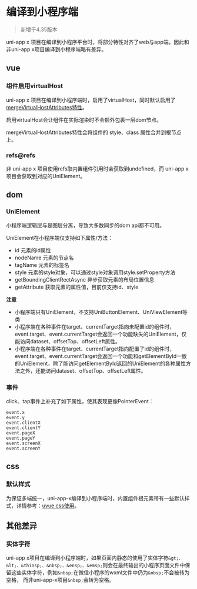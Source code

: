 # 编译到小程序端

> 新增于4.35版本

uni-app x 项目在编译到小程序平台时，将部分特性对齐了web与app端，因此和非uni-app x项目编译到小程序端略有差异。

## vue

### 组件启用virtualHost

uni-app x 项目在编译到小程序端时，启用了virtualHost，同时默认启用了[mergeVirtualHostAttributes特性](https://uniapp.dcloud.net.cn/collocation/manifest.html#mp-weixin)。

启用virtualHost会让组件在实际渲染时不会额外包裹一层dom节点。

mergeVirtualHostAttributes特性会将组件的 style、class 属性合并到根节点上。

### refs@refs

非 uni-app x 项目使用refs取内置组件引用时会获取到undefined，而 uni-app x 项目会获取到对应的UniElement。

## dom

### UniElement

小程序端逻辑层与是图层分离，导致大多数同步的dom api都不可用。

UniElement在小程序端仅支持如下属性/方法：

- id 元素的id属性
- nodeName 元素的节点名
- tagName 元素的标签名
- style 元素的style对象，可以通过style对象调用style.setProperty方法
- getBoundingClientRectAsync 异步获取元素的布局位置信息
- getAttribute 获取元素的属性值，目前仅支持id、style

**注意**

- 小程序端只有UniElement，不支持UniButtonElement、UniViewElement等类
- 小程序端在各种事件在target、currentTarget指向未配置id的组件时，event.target、event.currentTarget会返回一个功能缺失的UniElement，仅能访问dataset、offsetTop、offsetLeft属性。
- 小程序端在各种事件在target、currentTarget指向配置了id的组件时，event.target、event.currentTarget会返回一个功能和getElementById一致的UniElement，除了能访问getElementById返回的UniElement的各种属性方法之外，还能访问dataset、offsetTop、offsetLeft属性。

### 事件

click、tap事件上补充了如下属性，使其表现更像PointerEvent：

```
event.x
event.y
event.clientX
event.clientY
event.pageX
event.pageY
event.screenX
event.screenY
```

## css

### 默认样式

为保证多端统一，uni-app-x编译到小程序端时，内置组件根元素带有一些默认样式，详情参考：[uvue css使用](../css/README.md)。

## 其他差异

### 实体字符

uni-app x项目在编译到小程序端时，如果页面内静态的使用了实体字符`&gt;、&lt;、&thinsp;、&nbsp;、&ensp;、&emsp;`则会在最终输出的小程序页面文件中保留这些实体字符，例如`&nbsp;`在微信小程序的wxml文件中仍为`&nbsp;`不会被转为空格， 而非uni-app-x项目`&nbsp;`会转为空格。
